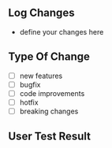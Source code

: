 ## Log Changes

- define your changes here

## Type Of Change

- [ ] new features
- [ ] bugfix
- [ ] code improvements
- [ ] hotfix
- [ ] breaking changes

## User Test Result